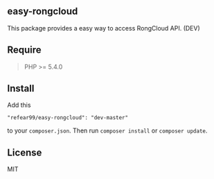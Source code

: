 ## easy-rongcloud

This package provides a easy way to access RongCloud API. (DEV)
 
## Require

> PHP >= 5.4.0

## Install

Add this

```
"refear99/easy-rongcloud": "dev-master"
```

to your `composer.json`. Then run `composer install` or `composer update`.

## License
MIT